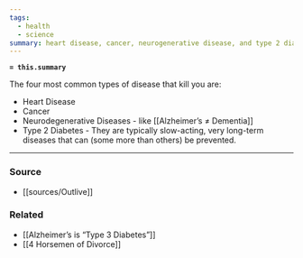 ```yaml
---
tags:
  - health
  - science
summary: heart disease, cancer, neurogenerative disease, and type 2 diabetes
---
```

**`= this.summary`**

The four most common types of disease that kill you are:
- Heart Disease
- Cancer
- Neurodegenerative Diseases - like [[Alzheimer’s ≠ Dementia]]
- Type 2 Diabetes - 
They are typically slow-acting, very long-term diseases that can (some more than others) be prevented. 

---
### Source
- [[sources/Outlive]]

### Related
- [[Alzheimer’s is “Type 3 Diabetes”]]
- [[4 Horsemen of Divorce]]
